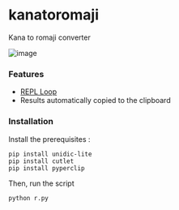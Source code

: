 # kanatoromaji
Kana to romaji converter

![image](https://github.com/altilunium/kanatoromaji/assets/70379302/cb82d662-2947-4cec-a568-8b55e36f03ca)

### Features
* [REPL Loop](https://en.wikipedia.org/wiki/Read%E2%80%93eval%E2%80%93print_loop)
* Results automatically copied to the clipboard

### Installation
Install the prerequisites : 
```
pip install unidic-lite
pip install cutlet
pip install pyperclip
```
Then, run the script
```
python r.py
```
